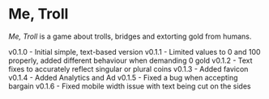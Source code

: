 # Me, Troll

*Me, Troll* is a game about trolls, bridges and extorting gold from humans.

v0.1.0 - Initial simple, text-based version
v0.1.1 - Limited values to 0 and 100 properly, added different behaviour when demanding 0 gold
v0.1.2 - Text fixes to accurately reflect singular or plural coins
v0.1.3 - Added favicon
v0.1.4 - Added Analytics and Ad
v0.1.5 - Fixed a bug when accepting bargain
v0.1.6 - Fixed mobile width issue with text being cut on the sides